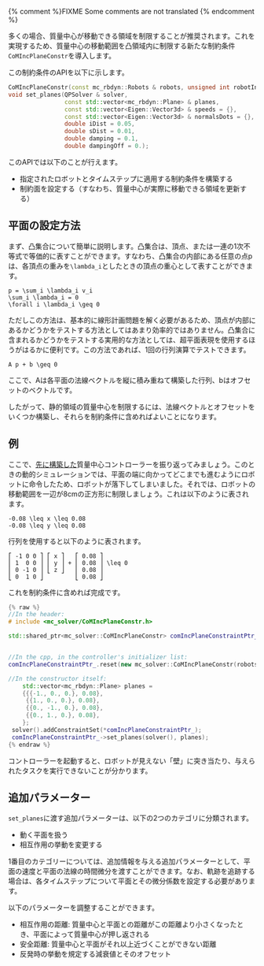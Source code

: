 {% comment %}FIXME Some comments are not translated {% endcomment %}

多くの場合、質量中心が移動できる領域を制限することが推奨されます。これを実現するため、質量中心の移動範囲を凸領域内に制限する新たな制約条件`CoMIncPlaneConstr`を導入します。

この制約条件のAPIを以下に示します。
```cpp
CoMIncPlaneConstr(const mc_rbdyn::Robots & robots, unsigned int robotIndex, double dt);
void set_planes(QPSolver & solver,
                const std::vector<mc_rbdyn::Plane> & planes,
                const std::vector<Eigen::Vector3d> & speeds = {},
                const std::vector<Eigen::Vector3d> & normalsDots = {},
                double iDist = 0.05,
                double sDist = 0.01,
                double damping = 0.1,
                double dampingOff = 0.);
```
このAPIでは以下のことが行えます。
- 指定されたロボットとタイムステップに適用する制約条件を構築する
- 制約面を設定する（すなわち、質量中心が実際に移動できる領域を更新する）

平面の設定方法
---
まず、凸集合について簡単に説明します。凸集合は、頂点、または一連の1次不等式で等価的に表すことができます。すなわち、凸集合の内部にある任意の点pは、各頂点の重みを`\lambda_i`としたときの頂点の重心として表すことができます。
```
p = \sum_i \lambda_i v_i
\sum_i \lambda_i = 0
\forall i \lambda_i \geq 0
```
ただしこの方法は、基本的に線形計画問題を解く必要があるため、頂点が内部にあるかどうかをテストする方法としてはあまり効率的ではありません。凸集合に含まれるかどうかをテストする実用的な方法としては、超平面表現を使用するほうがはるかに便利です。この方法であれば、1回の行列演算でテストできます。
```
A p + b \geq 0
```
ここで、Aは各平面の法線ベクトルを縦に積み重ねて構築した行列、bはオフセットのベクトルです。

したがって、静的領域の質量中心を制限するには、法線ベクトルとオフセットをいくつか構築し、それらを制約条件に含めればよいことになります。

例
---
ここで、[先に構築した]({{site.baseurl}}/tutorials/introduction/com-controller.html)質量中心コントローラーを振り返ってみましょう。このときの動的シミュレーションでは、平面の端に向かってどこまでも進むようにロボットに命令したため、ロボットが落下してしまいました。それでは、ロボットの移動範囲を一辺が8cmの正方形に制限しましょう。これは以下のように表されます。
```
-0.08 \leq x \leq 0.08
-0.08 \leq y \leq 0.08
```

行列を使用すると以下のように表されます。
```
⎡ -1 0 0 ⎤ ⎡ x ⎤   ⎡ 0.08 ⎤
⎢ 1  0 0 ⎥ ⎢ y ⎥ + ⎢ 0.08 ⎥ \leq 0
⎢ 0 -1 0 ⎥ ⎣ z ⎦   ⎢ 0.08 ⎥
⎣ 0  1 0 ⎦         ⎣ 0.08 ⎦
```

これを制約条件に含めれば完成です。
```cpp
{% raw %}
//In the header:
# include <mc_solver/CoMIncPlaneConstr.h>

std::shared_ptr<mc_solver::CoMIncPlaneConstr> comIncPlaneConstraintPtr_;


//In the cpp, in the controller's initializer list:
comIncPlaneConstraintPtr_.reset(new mc_solver::CoMIncPlaneConstr(robots(), robots().robotIndex(), dt) );

//In the constructor itself:
    std::vector<mc_rbdyn::Plane> planes =
    {{{-1., 0., 0.}, 0.08},
     {{1., 0., 0.}, 0.08},
     {{0., -1., 0.}, 0.08},
     {{0., 1., 0.}, 0.08},
    };
 solver().addConstraintSet(*comIncPlaneConstraintPtr_);
 comIncPlaneConstraintPtr_->set_planes(solver(), planes);
{% endraw %}
```

コントローラーを起動すると、ロボットが見えない「壁」に突き当たり、与えられたタスクを実行できないことが分かります。

追加パラメーター
---

`set_planes`に渡す追加パラメーターは、以下の2つのカテゴリに分類されます。

- 動く平面を扱う
- 相互作用の挙動を変更する

1番目のカテゴリーについては、追加情報を与える追加パラメーターとして、平面の速度と平面の法線の時間微分を渡すことができます。なお、軌跡を追跡する場合は、各タイムステップについて平面とその微分係数を設定する必要があります。

以下のパラメーターを調整することができます。

- 相互作用の距離: 質量中心と平面との距離がこの距離より小さくなったとき、平面によって質量中心が押し返される
- 安全距離: 質量中心と平面がそれ以上近づくことができない距離
- 反発時の挙動を規定する減衰値とそのオフセット

